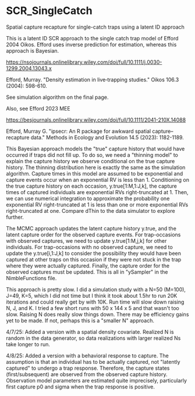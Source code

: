 # SCR_SingleCatch
Spatial capture recapture for single-catch traps using a latent ID approach

This is a latent ID SCR approach to the single catch trap model of Efford 2004 Oikos. Efford uses inverse prediction for estimation, 
whereas this approach is Bayesian.

https://nsojournals.onlinelibrary.wiley.com/doi/full/10.1111/j.0030-1299.2004.13043.x

Efford, Murray. "Density estimation in live‐trapping studies." Oikos 106.3 (2004): 598-610.

See simulation algorithm on the final page.

Also, see Efford 2023 MEE

https://besjournals.onlinelibrary.wiley.com/doi/full/10.1111/2041-210X.14088

Efford, Murray G. "ipsecr: An R package for awkward spatial capture–recapture data." Methods in Ecology and Evolution 14.5 (2023): 1182-1189.

This Bayesian approach models the "true" capture history that would have occurred if traps did not fill up.
To do so, we need a "thinning model" to explain the capture history we observe conditional on the true capture
history. The thinning distribution here is exactly the same as the simulation algorithm. Capture times in this 
model are assumed to be exponential and capture events occur when an exponential RV is less than 1. Conditioning
on the true capture history on each occasion, y.true[1:M,1:J,k], the capture times of captured individuals are
exponential RVs right-truncated at 1. Then, we can use numerical integration to approximate the probability 
one exponential RV right-truncated at 1 is less than one or more exponential RVs right-truncated at one.
Compare dThin to the data simulator to explore further.

The MCMC approach updates the latent capture history y.true, and the latent capture order for the observed capture events.
For trap-occasions with observed captures, we need to update y.true[1:M,j,k] for other individuals. For trap-occasions with no
observed capture, we need to update the y.true[i,1:J,k] to consider the possibility they would have been captured at other
traps on this occasion if they were not stuck in the trap where they were actually captured. Finally, the capture order for
the observed captures must be updated. This is all in "ySampler" in the NimbleFunctions file.

This approach is pretty slow. I did a simulation study with a N=50 (M=100), J=49, K=5, which I did not time
but I think it took about 1.5hr to run 20K iterations and could really get by with 10K. Run time will slow down raising
N, J, and K. I tried a few short runs with 50 x 144 x 5 and that wasn't too slow. Raising N does really slow things down. There
may be efficiency gains yet to be made. If not, perhaps this is a "smaller N" approach.

4/7/25: Added a version with a spatial density covariate. Realized N is random in the data generator, so data realizations with
larger realized Ns take longer to run.

4/8/25: Added a version with a behavioral response to capture. The assumption is that an individual has to be actually
captured, not "latently captured" to undergo a trap response. Therefore, the capture states (first/subsequent) are observed from
the observed capture history. Observation model parameters are estimated quite imprecisely, particularly first capture p0 and
sigma when the trap response is positive.